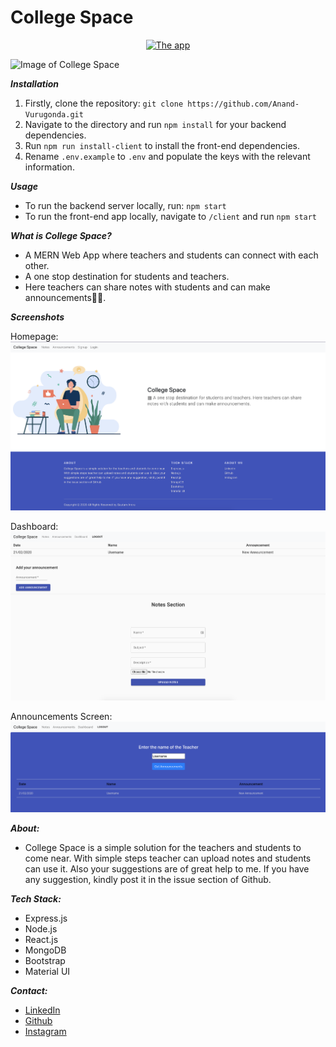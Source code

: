 # College Space
<p align="center">
  <a href="https://collegespacebackend-production.up.railway.app/">
          <img src="https://img.shields.io/website?label=College+Space&style=flat&logo=Heroku&url=https%3A%2F%2Fcollegespace123.herokuapp.com"
              alt="The app"></a>
</p>

![Image of College Space](https://collegespacebackend-production.up.railway.app/static/media/laptop.ff31f6d2.jpg)

**_Installation_**
1) Firstly, clone the repository: `git clone https://github.com/Anand-Vurugonda.git`
2) Navigate to the directory and run `npm install` for your backend dependencies.
3) Run `npm run install-client` to install the front-end dependencies.
4) Rename `.env.example` to `.env` and populate the keys with the relevant information.

**_Usage_**
- To run the backend server locally, run: `npm start`
- To run the front-end app locally, navigate to `/client` and run `npm start`

**_What is College Space?_**
- A MERN Web App where teachers and students can connect with each other. 
- A one stop destination for students and teachers. 
- Here teachers can share notes with students and can make announcements🧑‍💻.

**_Screenshots_**

Homepage:
![Screenshot of the College Space homepage](readme-images/index-screenshot.png)

Dashboard:
![Screenshot of the College Space logged-in dashboard](readme-images/dashboard-screenshot.png)

Announcements Screen:
![Screenshot of the College Space logged-in dashboard](readme-images/announcements-screenshot.png)

**_About:_**
- College Space is a simple solution for the teachers and students to come near. With simple steps teacher can upload notes and students can use it. Also your suggestions are of great help to me. If you have any suggestion, kindly post it in the issue section of Github.

**_Tech Stack:_**
- Express.js
- Node.js
- React.js
- MongoDB
- Bootstrap
- Material UI

**_Contact:_**
- [LinkedIn](https://www.linkedin.com/in/anand-vurugonda-310565240/)
- [Github](https://github.com/Anand-Vurugonda)
- [Instagram](https://www.instagram.com/_anand_nithya_/)
